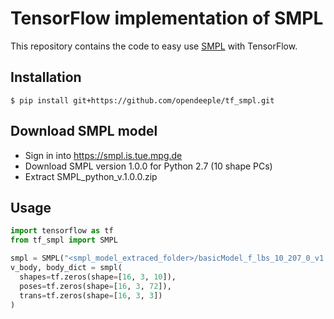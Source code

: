 # TensorFlow implementation of SMPL
This repository contains the code to easy use [SMPL](https://files.is.tue.mpg.de/black/papers/SMPL2015.pdf) with TensorFlow.

## Installation
```
$ pip install git+https://github.com/opendeeple/tf_smpl.git
```

## Download SMPL model
- Sign in into https://smpl.is.tue.mpg.de
- Download SMPL version 1.0.0 for Python 2.7 (10 shape PCs)
- Extract SMPL_python_v.1.0.0.zip

## Usage
```py
import tensorflow as tf
from tf_smpl import SMPL

smpl = SMPL("<smpl_model_extraced_folder>/basicModel_f_lbs_10_207_0_v1.0.0.pkl")
v_body, body_dict = smpl(
  shapes=tf.zeros(shape=[16, 3, 10]),
  poses=tf.zeros(shape=[16, 3, 72]),
  trans=tf.zeros(shape=[16, 3, 3])
)
```